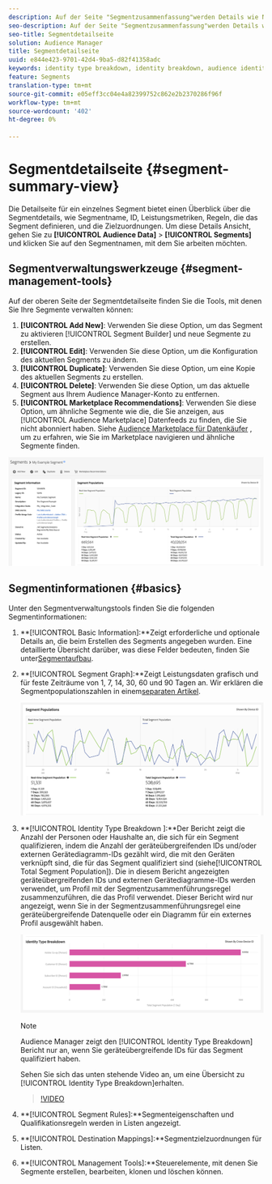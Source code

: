 ```yaml
---
description: Auf der Seite "Segmentzusammenfassung"werden Details wie Name, Eigenschaften im Segment, Regeln, Leistungsdaten und Zielzuordnungsinformationen angezeigt.
seo-description: Auf der Seite "Segmentzusammenfassung"werden Details wie Name, Eigenschaften im Segment, Regeln, Leistungsdaten und Zielzuordnungsinformationen angezeigt.
seo-title: Segmentdetailseite
solution: Audience Manager
title: Segmentdetailseite
uuid: e844e423-9701-42d4-9ba5-d82f41358adc
keywords: identity type breakdown, identity breakdown, audience identity reporting, cross-device, cross-device ID, device ID
feature: Segments
translation-type: tm+mt
source-git-commit: e05eff3cc04e4a82399752c862e2b2370286f96f
workflow-type: tm+mt
source-wordcount: '402'
ht-degree: 0%

---
```



# Segmentdetailseite {#segment-summary-view}

Die Detailseite für ein einzelnes Segment bietet einen Überblick über die Segmentdetails, wie Segmentname, ID, Leistungsmetriken, Regeln, die das Segment definieren, und die Zielzuordnungen. Um diese Details Ansicht, gehen Sie zu **[!UICONTROL Audience Data]** > **[!UICONTROL Segments]** und klicken Sie auf den Segmentnamen, mit dem Sie arbeiten möchten.

## Segmentverwaltungswerkzeuge {#segment-management-tools}

Auf der oberen Seite der Segmentdetailseite finden Sie die Tools, mit denen Sie Ihre Segmente verwalten können:

1. **[!UICONTROL Add New]**: Verwenden Sie diese Option, um das Segment zu aktivieren [!UICONTROL Segment Builder] und neue Segmente zu erstellen.
2. **[!UICONTROL Edit]**: Verwenden Sie diese Option, um die Konfiguration des aktuellen Segments zu ändern.
3. **[!UICONTROL Duplicate]**: Verwenden Sie diese Option, um eine Kopie des aktuellen Segments zu erstellen.
4. **[!UICONTROL Delete]**: Verwenden Sie diese Option, um das aktuelle Segment aus Ihrem Audience Manager-Konto zu entfernen.
5. **[!UICONTROL Marketplace Recommendations]**: Verwenden Sie diese Option, um ähnliche Segmente wie die, die Sie anzeigen, aus [!UICONTROL Audience Marketplace] Datenfeeds zu finden, die Sie nicht abonniert haben. Siehe [Audience Marketplace für Datenkäufer](../audience-marketplace/marketplace-data-buyers/marketplace-data-buyers.md) , um zu erfahren, wie Sie im Marketplace navigieren und ähnliche Segmente finden.

![basic-segment-information](assets/basic-segment-information.png)

## Segmentinformationen {#basics}

Unter den Segmentverwaltungstools finden Sie die folgenden Segmentinformationen:

1. **[!UICONTROL Basic Information]:**Zeigt erforderliche und optionale Details an, die beim Erstellen des Segments angegeben wurden. Eine detaillierte Übersicht darüber, was diese Felder bedeuten, finden Sie unter[Segmentaufbau](segment-builder.md).
2. **[!UICONTROL Segment Graph]:**Zeigt Leistungsdaten grafisch und für feste Zeiträume von 1, 7, 14, 30, 60 und 90 Tagen an. Wir erklären die Segmentpopulationszahlen in einem[separaten Artikel](../../features/segments/segment-builder-data.md).

   ![segmentdiagramm](assets/segment-graph.png)

3. **[!UICONTROL Identity Type Breakdown ]:**Der Bericht zeigt die Anzahl der Personen oder Haushalte an, die sich für ein Segment qualifizieren, indem die Anzahl der geräteübergreifenden IDs und/oder externen Gerätediagramm-IDs gezählt wird, die mit den Geräten verknüpft sind, die für das Segment qualifiziert sind (siehe[!UICONTROL Total Segment Population]). Die in diesem Bericht angezeigten geräteübergreifenden IDs und externen Gerätediagramme-IDs werden verwendet, um Profil mit der Segmentzusammenführungsregel zusammenzuführen, die das Profil verwendet. Dieser Bericht wird nur angezeigt, wenn Sie in der Segmentzusammenführungsregel eine geräteübergreifende Datenquelle oder ein Diagramm für ein externes Profil ausgewählt haben.

   ![segmentdiagramm](assets/segment-type.png)

   >[!NOTE]
   >
   >Audience Manager zeigt den [!UICONTROL Identity Type Breakdown] Bericht nur an, wenn Sie geräteübergreifende IDs für das Segment qualifiziert haben.

   Sehen Sie sich das unten stehende Video an, um eine Übersicht zu [!UICONTROL Identity Type Breakdown]erhalten.
   >[!VIDEO](https://video.tv.adobe.com/v/27977/)

4. **[!UICONTROL Segment Rules]:**Segmenteigenschaften und Qualifikationsregeln werden in Listen angezeigt.
5. **[!UICONTROL Destination Mappings]:**Segmentzielzuordnungen für Listen.
6. **[!UICONTROL Management Tools]:**Steuerelemente, mit denen Sie Segmente erstellen, bearbeiten, klonen und löschen können.
